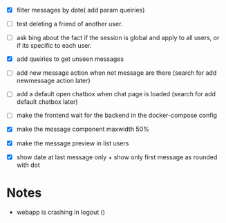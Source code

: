 



 - [x] filter messages by date( add param queiries)
 - [ ] test deleting a friend of another user.
 - [ ] ask bing about the fact if the session is global and apply to all users, or if its specific to each user.
 - [x] add queiries to get unseen messages
 - [ ] add new message action when not message are there (search for add newmessage action later)
 - [ ] add a default open chatbox when chat page is loaded (search for add default chatbox later)
 - [ ] make the frontend wait for the backend in the docker-compose config 
 - [x] make the message component maxwidth 50%
 - [x] make the message preview in list users  
 - [x] show date at last message only + show only first message as rounded with dot


# Notes
- webapp is crashing in logout ()
